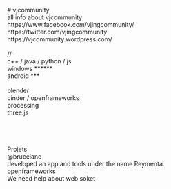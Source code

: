 <!DOCTYPE HTML PUBLIC "-//W3C//DTD HTML 4.0 Transitional//EN">
<HTML>
<HEAD>
	<META HTTP-EQUIV="CONTENT-TYPE" CONTENT="text/html; charset=windows-1252">
	<TITLE></TITLE>
	<META NAME="GENERATOR" CONTENT="OpenOffice 4.1.1  (Win32)">
	<META NAME="CREATED" CONTENT="20151218;18014978">
	<META NAME="CHANGED" CONTENT="20151218;18023456">
	<STYLE TYPE="text/css">
	</STYLE>
</HEAD>
<BODY LANG="fr-FR" DIR="LTR">
<P STYLE="margin-bottom: 0cm"># vjcommunity<BR>all info about
vjcommunity<BR>https://www.facebook.com/vjingcommunity/<BR>https://twitter.com/vjingcommunity<BR>https://vjcommunity.wordpress.com/<BR><BR>//<BR>c++
/ java / python / js<BR>windows ******<BR>android
***<BR><BR>blender<BR>cinder
/
openframeworks<BR>processing<BR>three.js<BR>
<BR><BR><BR><BR>Projets<BR>@brucelane
<BR>developed an app and tools under the name
Reymenta.<BR>openframeworks<BR>We need help about web soket<BR><BR><BR>
</P>
</BODY>
</HTML>
